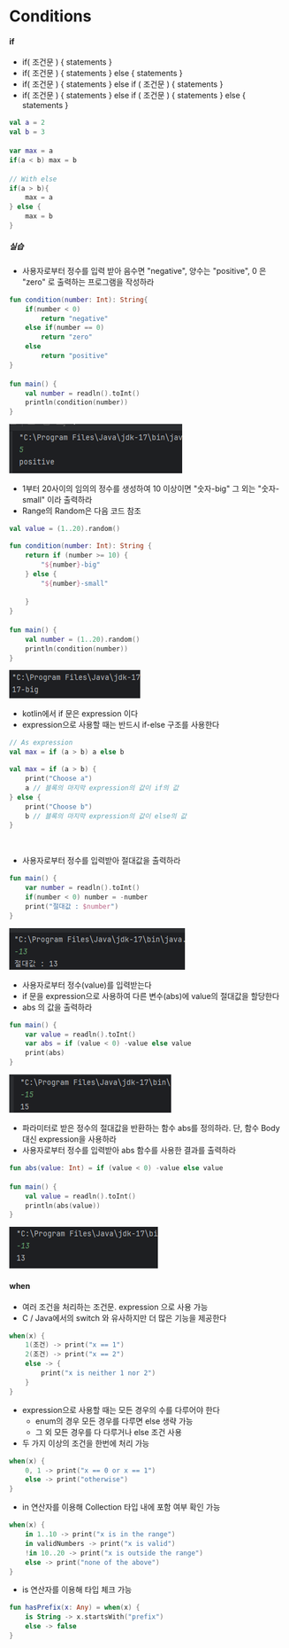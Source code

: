 # Conditions

#### if

- if( 조건문 ) { statements }
- if( 조건문 ) { statements } else { statements }
- if( 조건문 ) { statements } else if ( 조건문 ) { statements }
- if( 조건문 ) { statements } else if ( 조건문 ) { statements } else { statements }

```kotlin
val a = 2
val b = 3

var max = a
if(a < b) max = b

// With else
if(a > b){
    max = a
} else {
    max = b
}
```

##### 실습

- 사용자로부터 정수를 입력 받아 음수면 "negative", 양수는 "positive", 0 은 "zero" 로 출력하는 프로그램을 작성하라

```kotlin
fun condition(number: Int): String{
    if(number < 0)
        return "negative"
    else if(number == 0)
        return "zero"
    else
        return "positive"
}

fun main() {
    val number = readln().toInt()
    println(condition(number))
}
```

<img src="../assets/images/kotlin/condition.png" />

<br />

- 1부터 20사이의 임의의 정수를 생성하여 10 이상이면 "숫자-big" 그 외는 "숫자-small" 이라 출력하라
- Range의 Random은 다음 코드 참조

```kotlin
val value = (1..20).random()
```

```kotlin
fun condition(number: Int): String {
    return if (number >= 10) {
        "${number}-big"
    } else {
        "${number}-small"

    }
}

fun main() {
    val number = (1..20).random()
    println(condition(number))
}
```

<img src="../assets/images/kotlin/condition2.png" />

<br />

- kotlin에서 if 문은 expression 이다
- expression으로 사용할 때는 반드시 if-else 구조를 사용한다

```kotlin
// As expression
val max = if (a > b) a else b
```

```kotlin
val max = if (a > b) {
	print("Choose a")
    a // 블록의 마지막 expression의 값이 if의 값
} else {
    print("Choose b")
    b // 블록의 마지막 expression의 값이 else의 값
}
```

<br />

- 사용자로부터 정수를 입력받아 절대값을 출력하라

```kotlin
fun main() {
    var number = readln().toInt()
    if(number < 0) number = -number
    print("절대값 : $number")
}
```

<img src="../assets/images/kotlin/abs.png" />

<br />

- 사용자로부터 정수(value)를 입력받는다
- if 문을 expression으로 사용하여 다른 변수(abs)에 value의 절대값을 할당한다
- abs 의 값을 출력하라

```kotlin
fun main() {
    var value = readln().toInt()
    var abs = if (value < 0) -value else value
    print(abs)
}
```

<img src="../assets/images/kotlin/abs2.png" />

<br />

- 파라미터로 받은 정수의 절대값을 반환하는 함수 abs를 정의하라. 단, 함수 Body 대신 expression을 사용하라
- 사용자로부터 정수를 입력받아 abs 함수를 사용한 결과를 출력하라

```kotlin
fun abs(value: Int) = if (value < 0) -value else value

fun main() {
    val value = readln().toInt()
    println(abs(value))
}
```

<img src="../assets/images/kotlin/abs3.png" />

<br />

#### when

- 여러 조건을 처리하는 조건문. expression 으로 사용 가능
- C / Java에서의 switch 와 유사하지만 더 많은 기능을 제공한다

```kotlin
when(x) {
	1(조건) -> print("x == 1")
    2(조건) -> print("x == 2")
    else -> {
        print("x is neither 1 nor 2")
    }
}
```

- expression으로 사용할 때는 모든 경우의 수를 다루어야 한다
  - enum의 경우 모든 경우를 다루면 else 생략 가능
  - 그 외 모든 경우를 다 다루거나 else 조건 사용
- 두 가지 이상의 조건을 한번에 처리 가능

```kotlin
when(x) {
    0, 1 -> print("x == 0 or x == 1")
    else -> print("otherwise")
}
```

- in 연산자를 이용해 Collection 타입 내에 포함 여부 확인 가능

```kotlin
when(x) {
    in 1..10 -> print("x is in the range")
    in validNumbers -> print("x is valid")
    !in 10..20 -> print("x is outside the range")
    else -> print("none of the above")
}
```

- is 연산자를 이용해 타입 체크 가능

```kotlin
fun hasPrefix(x: Any) = when(x) {
    is String -> x.startsWith("prefix")
    else -> false
}
```



